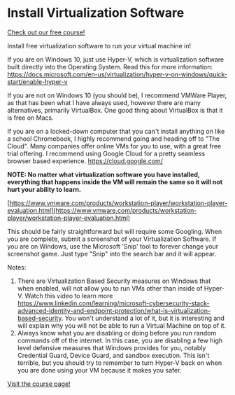 # Install Virtualization Software

[Check out our free course!](https://academy.hoppersroppers.org/mod/page/view.php?id=669)

Install free virtualization software to run your virtual machine in! 

If you are on Windows 10, just use Hyper-V, which is virtualization software built directly into the Operating System. Read this for more information: <https://docs.microsoft.com/en-us/virtualization/hyper-v-on-windows/quick-start/enable-hyper-v>

If you are not on Windows 10 (you should be), I recommend VMWare Player, as that has been what I have always used, however there are many alternatives, primarily VirtualBox. One good thing about VirtualBox is that it is free on Macs. 


If you are on a locked-down computer that you can't install anything on like a school Chromebook, I highly recommend going and heading off to "The Cloud". Many companies offer online VMs for you to use, with a great free trial offering. I recommend using Google Cloud for a pretty seamless browser based experience.  <https://cloud.google.com/>

**NOTE: No matter what virtualization software you have installed, everything that happens inside the VM will remain the same so it will not hurt your ability to learn.**

[https://www.vmware.com/products/workstation-player/workstation-player-evaluation.html](https://www.vmware.com/products/workstation-player/workstation-player-evaluation.html)

This should be fairly straightforward but will require some Googling. When you are complete, submit a screenshot of your Virtualization Software. If you are on Windows, use the Microsoft 'Snip' tool to forever change your screenshot game. Just type "Snip" into the search bar and it will appear.

Notes:

1. There are Virtualization Based Security measures on Windows that when enabled, will not allow you to run VMs other than inside of Hyper-V. Watch this video to learn more <https://www.linkedin.com/learning/microsoft-cybersecurity-stack-advanced-identity-and-endpoint-protection/what-is-virtualization-based-security>. You won't understand a lot of it, but it is interesting and will explain why you will not be able to run a Virtual Machine on top of it. 
2. Always know what you are disabling or doing before you run random commands off of the internet. In this case, you are disabling a few high level defensive measures that Windows provides for you, notably Credential Guard, Device Guard, and sandbox execution. This isn't terrible, but you should try to remember to turn Hyper-V back on when you are done using your VM because it makes you safer.

[Visit the course page!](https://academy.hoppersroppers.org/mod/assign/view.php?id=669)
 